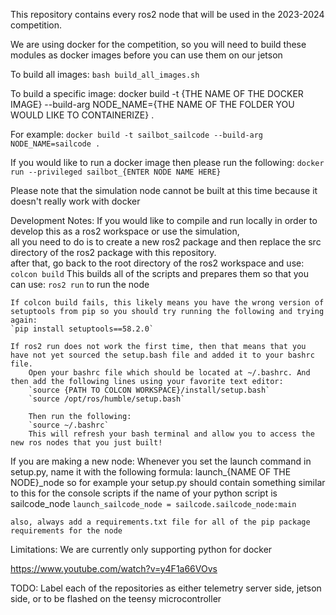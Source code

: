 This repository contains every ros2 node that will be used in the 2023-2024 competition.

We are using docker for the competition, so you will need to build these modules as docker images before you can use them on our jetson

To build all images:
    `bash build_all_images.sh`

To build a specific image:
    docker build -t {THE NAME OF THE DOCKER IMAGE} --build-arg NODE_NAME={THE NAME OF THE FOLDER YOU WOULD LIKE TO CONTAINERIZE} .

For example:
    `docker build -t sailbot_sailcode --build-arg NODE_NAME=sailcode .`

If you would like to run a docker image then please run the following:
    `docker run --privileged sailbot_{ENTER NODE NAME HERE}`

Please note that the simulation node cannot be built at this time because it doesn't really work with docker

Development Notes:
    If you would like to compile and run locally in order to develop this as a ros2 workspace or use the simulation, \
    all you need to do is to create a new ros2 package and then replace the src directory of the ros2 package with this repository. \
    after that, go back to the root directory of the ros2 workspace and use:
    `colcon build`
    This builds all of the scripts and prepares them so that you can use: `ros2 run` to run the node

    If colcon build fails, this likely means you have the wrong version of setuptools from pip so you should try running the following and trying again:
    `pip install setuptools==58.2.0`

    If ros2 run does not work the first time, then that means that you have not yet sourced the setup.bash file and added it to your bashrc file.
        Open your bashrc file which should be located at ~/.bashrc. And then add the following lines using your favorite text editor:
        `source {PATH TO COLCON WORKSPACE}/install/setup.bash`
        `source /opt/ros/humble/setup.bash`

        Then run the following:
        `source ~/.bashrc`
        This will refresh your bash terminal and allow you to access the new ros nodes that you just built!


If you are making a new node:
    Whenever you set the launch command in setup.py, name it with the following formula: launch_{NAME OF THE NODE}_node
    so for example your setup.py should contain something similar to this for the console scripts if the name of your python script is sailcode_node
    `launch_sailcode_node = sailcode.sailcode_node:main`

    also, always add a requirements.txt file for all of the pip package requirements for the node


Limitations:
    We are currently only supporting python for docker

https://www.youtube.com/watch?v=y4F1a66VOvs


TODO:
    Label each of the repositories as either telemetry server side, jetson side, or to be flashed on the teensy microcontroller